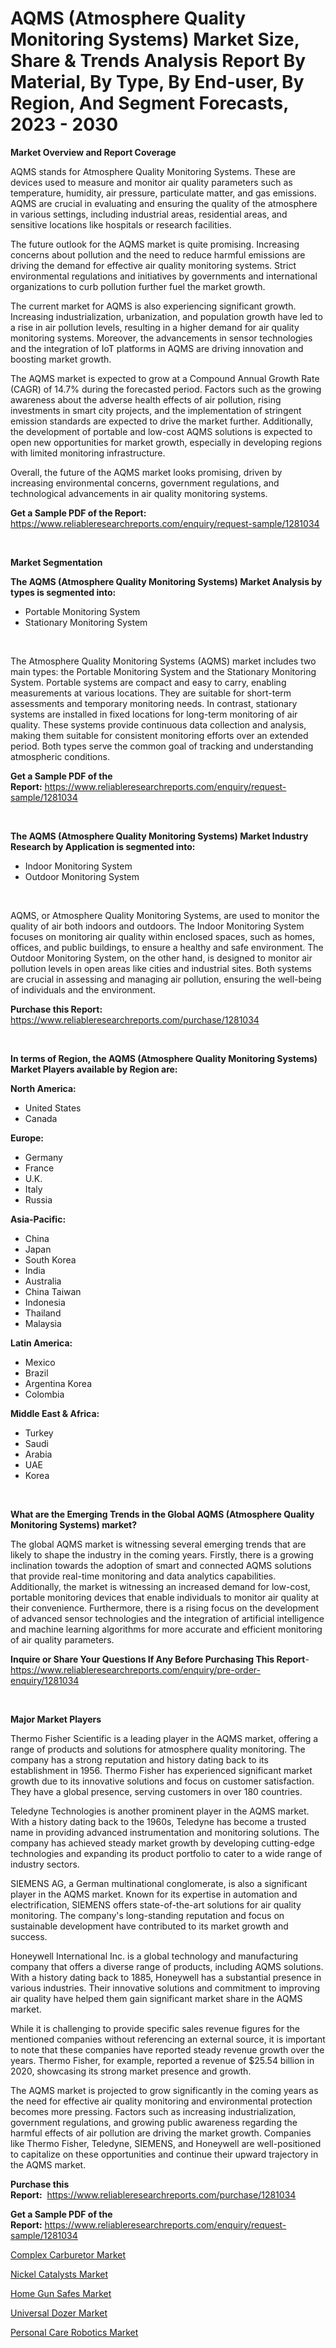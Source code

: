 <p><h1>AQMS (Atmosphere Quality Monitoring Systems) Market Size, Share & Trends Analysis Report By Material, By Type, By End-user, By Region, And Segment Forecasts, 2023 - 2030</h1></p><p><strong>Market Overview and Report Coverage</strong></p>
<p><p>AQMS stands for Atmosphere Quality Monitoring Systems. These are devices used to measure and monitor air quality parameters such as temperature, humidity, air pressure, particulate matter, and gas emissions. AQMS are crucial in evaluating and ensuring the quality of the atmosphere in various settings, including industrial areas, residential areas, and sensitive locations like hospitals or research facilities.</p><p>The future outlook for the AQMS market is quite promising. Increasing concerns about pollution and the need to reduce harmful emissions are driving the demand for effective air quality monitoring systems. Strict environmental regulations and initiatives by governments and international organizations to curb pollution further fuel the market growth.</p><p>The current market for AQMS is also experiencing significant growth. Increasing industrialization, urbanization, and population growth have led to a rise in air pollution levels, resulting in a higher demand for air quality monitoring systems. Moreover, the advancements in sensor technologies and the integration of IoT platforms in AQMS are driving innovation and boosting market growth.</p><p>The AQMS market is expected to grow at a Compound Annual Growth Rate (CAGR) of 14.7% during the forecasted period. Factors such as the growing awareness about the adverse health effects of air pollution, rising investments in smart city projects, and the implementation of stringent emission standards are expected to drive the market further. Additionally, the development of portable and low-cost AQMS solutions is expected to open new opportunities for market growth, especially in developing regions with limited monitoring infrastructure.</p><p>Overall, the future of the AQMS market looks promising, driven by increasing environmental concerns, government regulations, and technological advancements in air quality monitoring systems.</p></p>
<p><strong>Get a Sample PDF of the Report:</strong> <a href="https://www.reliableresearchreports.com/enquiry/request-sample/1281034">https://www.reliableresearchreports.com/enquiry/request-sample/1281034</a></p>
<p>&nbsp;</p>
<p><strong>Market Segmentation</strong></p>
<p><strong>The AQMS (Atmosphere Quality Monitoring Systems) Market Analysis by types is segmented into:</strong></p>
<p><ul><li>Portable Monitoring System</li><li>Stationary Monitoring System</li></ul></p>
<p>&nbsp;</p>
<p><p>The Atmosphere Quality Monitoring Systems (AQMS) market includes two main types: the Portable Monitoring System and the Stationary Monitoring System. Portable systems are compact and easy to carry, enabling measurements at various locations. They are suitable for short-term assessments and temporary monitoring needs. In contrast, stationary systems are installed in fixed locations for long-term monitoring of air quality. These systems provide continuous data collection and analysis, making them suitable for consistent monitoring efforts over an extended period. Both types serve the common goal of tracking and understanding atmospheric conditions.</p></p>
<p><strong>Get a Sample PDF of the Report:</strong>&nbsp;<a href="https://www.reliableresearchreports.com/enquiry/request-sample/1281034">https://www.reliableresearchreports.com/enquiry/request-sample/1281034</a></p>
<p>&nbsp;</p>
<p><strong>The AQMS (Atmosphere Quality Monitoring Systems) Market Industry Research by Application is segmented into:</strong></p>
<p><ul><li>Indoor Monitoring System</li><li>Outdoor Monitoring System</li></ul></p>
<p>&nbsp;</p>
<p><p>AQMS, or Atmosphere Quality Monitoring Systems, are used to monitor the quality of air both indoors and outdoors. The Indoor Monitoring System focuses on monitoring air quality within enclosed spaces, such as homes, offices, and public buildings, to ensure a healthy and safe environment. The Outdoor Monitoring System, on the other hand, is designed to monitor air pollution levels in open areas like cities and industrial sites. Both systems are crucial in assessing and managing air pollution, ensuring the well-being of individuals and the environment.</p></p>
<p><strong>Purchase this Report:</strong>&nbsp; <a href="https://www.reliableresearchreports.com/purchase/1281034">https://www.reliableresearchreports.com/purchase/1281034</a></p>
<p>&nbsp;</p>
<p><strong>In terms of Region, the AQMS (Atmosphere Quality Monitoring Systems) Market Players available by Region are:</strong></p>
<p>
    <p> <strong> North America: </strong>
        <ul>
            <li>United States</li>
            <li>Canada</li>
        </ul>
        </p> 
    <p> <strong> Europe: </strong>
        <ul>
            <li>Germany</li>
            <li>France</li>
            <li>U.K.</li>
            <li>Italy</li>
            <li>Russia</li>
        </ul>
        </p> 
    <p> <strong> Asia-Pacific: </strong>
        <ul>
            <li>China</li>
            <li>Japan</li>
            <li>South Korea</li>
            <li>India</li>
            <li>Australia</li>
            <li>China Taiwan</li>
            <li>Indonesia</li>
            <li>Thailand</li>
            <li>Malaysia</li>
        </ul>
        </p> 
    <p> <strong> Latin America: </strong>
        <ul>
            <li>Mexico</li>
            <li>Brazil</li>
            <li>Argentina Korea</li>
            <li>Colombia</li>
        </ul>
        </p> 
    <p> <strong> Middle East & Africa: </strong>
        <ul>
            <li>Turkey</li>
            <li>Saudi</li>
            <li>Arabia</li>
            <li>UAE</li>
            <li>Korea</li>
        </ul>
    </p>
    </p>
<p>&nbsp;</p>
<p><strong>What are the Emerging Trends in the Global AQMS (Atmosphere Quality Monitoring Systems) market?</strong></p>
<p><p>The global AQMS market is witnessing several emerging trends that are likely to shape the industry in the coming years. Firstly, there is a growing inclination towards the adoption of smart and connected AQMS solutions that provide real-time monitoring and data analytics capabilities. Additionally, the market is witnessing an increased demand for low-cost, portable monitoring devices that enable individuals to monitor air quality at their convenience. Furthermore, there is a rising focus on the development of advanced sensor technologies and the integration of artificial intelligence and machine learning algorithms for more accurate and efficient monitoring of air quality parameters.</p></p>
<p><strong>Inquire or Share Your Questions If Any Before Purchasing This Report</strong>- <a href="https://www.reliableresearchreports.com/enquiry/pre-order-enquiry/1281034">https://www.reliableresearchreports.com/enquiry/pre-order-enquiry/1281034</a></p>
<p>&nbsp;</p>
<p><strong>Major Market Players</strong></p>
<p><p>Thermo Fisher Scientific is a leading player in the AQMS market, offering a range of products and solutions for atmosphere quality monitoring. The company has a strong reputation and history dating back to its establishment in 1956. Thermo Fisher has experienced significant market growth due to its innovative solutions and focus on customer satisfaction. They have a global presence, serving customers in over 180 countries.</p><p>Teledyne Technologies is another prominent player in the AQMS market. With a history dating back to the 1960s, Teledyne has become a trusted name in providing advanced instrumentation and monitoring solutions. The company has achieved steady market growth by developing cutting-edge technologies and expanding its product portfolio to cater to a wide range of industry sectors.</p><p>SIEMENS AG, a German multinational conglomerate, is also a significant player in the AQMS market. Known for its expertise in automation and electrification, SIEMENS offers state-of-the-art solutions for air quality monitoring. The company's long-standing reputation and focus on sustainable development have contributed to its market growth and success.</p><p>Honeywell International Inc. is a global technology and manufacturing company that offers a diverse range of products, including AQMS solutions. With a history dating back to 1885, Honeywell has a substantial presence in various industries. Their innovative solutions and commitment to improving air quality have helped them gain significant market share in the AQMS market.</p><p>While it is challenging to provide specific sales revenue figures for the mentioned companies without referencing an external source, it is important to note that these companies have reported steady revenue growth over the years. Thermo Fisher, for example, reported a revenue of $25.54 billion in 2020, showcasing its strong market presence and growth.</p><p>The AQMS market is projected to grow significantly in the coming years as the need for effective air quality monitoring and environmental protection becomes more pressing. Factors such as increasing industrialization, government regulations, and growing public awareness regarding the harmful effects of air pollution are driving the market growth. Companies like Thermo Fisher, Teledyne, SIEMENS, and Honeywell are well-positioned to capitalize on these opportunities and continue their upward trajectory in the AQMS market.</p></p>
<p><strong>Purchase this Report:</strong>&nbsp;&nbsp;<a href="https://www.reliableresearchreports.com/purchase/1281034">https://www.reliableresearchreports.com/purchase/1281034</a></p>
<p></p>
<p><strong>Get a Sample PDF of the Report:</strong>&nbsp;<a href="https://www.reliableresearchreports.com/enquiry/request-sample/1281034">https://www.reliableresearchreports.com/enquiry/request-sample/1281034</a></p>
<p><p><a href="https://www.linkedin.com/pulse/decoding-complex-carburetor-market-deep-dive-latest-trends-qzyze/">Complex Carburetor Market</a></p><p><a href="https://medium.com/@ryansai15420/nickel-catalysts-market-size-growth-forecast-2023-2030-6dddde6e2689">Nickel Catalysts Market</a></p><p><a href="https://medium.com/@fredyconn/home-gun-safes-market-size-growth-forecast-2023-2030-425b873df63c">Home Gun Safes Market</a></p><p><a href="https://www.linkedin.com/pulse/universal-dozer-market-research-report-unlocks-analysis-rhdbe/">Universal Dozer Market</a></p><p><a href="https://www.linkedin.com/pulse/personal-care-robotics-market-size-share-amp-trends-analysis-o0e7e/">Personal Care Robotics Market</a></p></p>